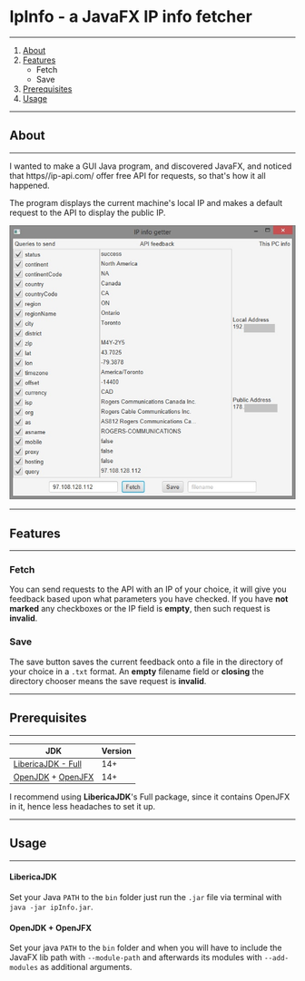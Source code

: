 # IpInfo - a JavaFX IP info fetcher 

---
1. [About](#about)
2. [Features](#features)
    - Fetch
    - Save
3. [Prerequisites](#prerequisites)
4. [Usage](#usage)

--- 
## About
---
I wanted to make a GUI Java program, and discovered JavaFX, and noticed that https//ip-api.com/ offer free API for requests, so that's how it all happened.

The program displays the current machine's local IP and makes a default request to the API to display the public IP.

![Example](https://github.com/stvasilev/IpInfo/blob/master/example.jpg)

---
## Features
---

### Fetch
You can send requests to the API with an IP of your choice, it will give you feedback based upon what parameters you have checked.
If you have **not marked** any checkboxes or the IP field is **empty**, then such request is **invalid**.

### Save
The save button saves the current feedback onto a file in the directory of your choice in a `.txt` format.
An **empty** filename field or **closing** the directory chooser means the save request is **invalid**.

--- 
## Prerequisites
---

JDK|Version
---|-------
[LibericaJDK - Full](https://bell-sw.com/)| 14+
[OpenJDK](https://openjdk.java.net/) + [OpenJFX](https://openjfx.io/) | 14+

I recommend using **LibericaJDK**'s Full package, since it contains OpenJFX in it, hence less headaches to set it up.

---
## Usage
--- 
#### LibericaJDK
Set your Java `PATH` to the `bin` folder just run the `.jar` file via terminal with `java -jar ipInfo.jar`.

#### OpenJDK + OpenJFX
Set your java `PATH` to the `bin` folder and when you will have to include the JavaFX lib path with `--module-path` and afterwards its modules with `--add-modules` as additional arguments.
